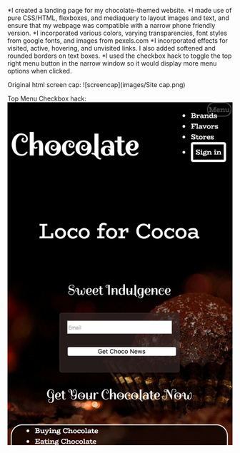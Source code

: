 *I created a landing page for my chocolate-themed website.
*I made use of  pure CSS/HTML, flexboxes, and mediaquery to layout images and text, and ensure that my webpage was compatible with a narrow phone friendly version.
*I incorporated various colors, varying transparencies, font styles from google fonts, and images from pexels.com
*I incorporated effects for visited, active, hovering, and unvisited links. I also added softened and rounded borders on text boxes.
*I used the checkbox hack to toggle the top right menu button in the narrow window so it would display more menu options when clicked.

Original html screen cap:
![screencap](images/Site cap.png)

Top Menu Checkbox hack:
![checkboxhack](images/top-menu.png)
